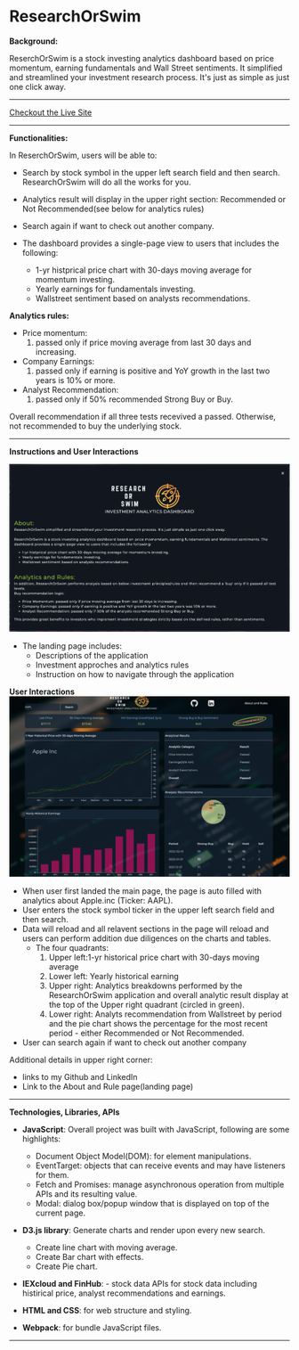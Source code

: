 # ResearchOrSwim

**Background:**

ReserchOrSwim is a stock investing analytics dashboard based on price momentum, earning fundamentals and Wall Street sentiments. It simplified and streamlined your investment research process. It's just as simple as just one click away.

---

[Checkout the Live Site](https://swusteven.github.io/ResearchOrSwim/)

---

**Functionalities:**

In ReserchOrSwim, users will be able to:

- Search by stock symbol in the upper left search field and then search. ResearchOrSwim will do all the works for you.
- Analytics result will display in the upper right section: Recommended or Not Recommended(see below for analytics rules)
- Search again if want to check out another company.

- The dashboard provides a single-page view to users that includes the following:
  - 1-yr histprical price chart with 30-days moving average for momentum investing.
  - Yearly earnings for fundamentals investing.
  - Wallstreet sentiment based on analysts recommendations.

**Analytics rules:**

- Price momentum:
  1. passed only if price moving average from last 30 days and increasing.
- Company Earnings:
  1. passed only if earning is positive and YoY growth in the last two years is 10% or more.
- Analyst Recommendation:
  1. passed only if 50% recommended Strong Buy or Buy.

Overall recommendation if all three tests recevived a passed. Otherwise, not recommended to buy the underlying stock.

---

**Instructions and User Interactions**

<img src="./src/images/landing_page.png"/>

- The landing page includes:
  - Descriptions of the application
  - Investment approches and analytics rules
  - Instruction on how to navigate through the application

**User Interactions**
<img src="./src/images/main_page.png"/>

- When user first landed the main page, the page is auto filled with analytics about Apple.inc (Ticker: AAPL).
- User enters the stock symbol ticker in the upper left search field and then search.
- Data will reload and all relavent sections in the page will reload and users can perform addition due diligences on the charts and tables.
  - The four quadrants:
    1. Upper left:1-yr historical price chart with 30-days moving average
    2. Lower left: Yearly historical earning
    3. Upper right: Analytics breakdowns performed by the ResearchOrSwim application and overall analytic result display at the top of the Upper right quadrant (circled in green).
    4. Lower right: Analyts recommendation from Wallstreet by period and the pie chart shows the percentage for the most recent period - either Recommended or Not Recommended.
- User can search again if want to check out another company

Additional details in upper right corner:

- links to my Github and LinkedIn
- Link to the About and Rule page(landing page)

---

**Technologies, Libraries, APIs**

- **JavaScript**: Overall project was built with JavaScript, following are some highlights:

  - Document Object Model(DOM): for element manipulations.
  - EventTarget: objects that can receive events and may have listeners for them.
  - Fetch and Promises: manage asynchronous operation from multiple APIs and its resulting value.
  - Modal: dialog box/popup window that is displayed on top of the current page.

- **D3.js library**: Generate charts and render upon every new search.

  - Create line chart with moving average.
  - Create Bar chart with effects.
  - Create Pie chart.

- **IEXcloud and FinHub**: - stock data APIs for stock data including histirical price, analyst recommendations and earnings.

- **HTML and CSS**: for web structure and styling.

- **Webpack**: for bundle JavaScript files.

---
